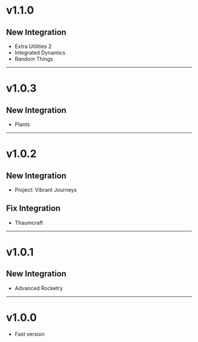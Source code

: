 # v1.1.0
## New Integration
- Extra Utilities 2
- Integrated Dynamics
- Random Things

* * *

# v1.0.3
## New Integration
- Plants

* * *

# v1.0.2
## New Integration
- Project: Vibrant Journeys

## Fix Integration
- Thaumcraft

* * *

# v1.0.1
## New Integration
- Advanced Rocketry

* * *

# v1.0.0
- Fast version
